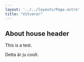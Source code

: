 ```yaml
---
layout: '../../layouts/Page.astro'
title: "Vitvaror"
---
```


## About house header

This is a test.

Detta är ju coolt.
